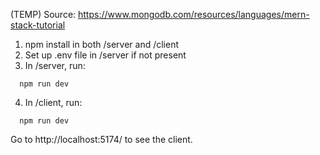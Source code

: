 (TEMP)
Source: https://www.mongodb.com/resources/languages/mern-stack-tutorial

1. npm install in both /server and /client
2. Set up .env file in /server if not present
3. In /server, run:
   
```
  npm run dev
```

4. In /client, run:
```
  npm run dev
```
Go to http://localhost:5174/ to see the client.
